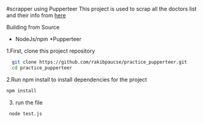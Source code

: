#scrapper using Pupperteer
This project is used to scrap all the doctors list and their info from [here](https://www.psychologytoday.com/)



Building from Source

* NodeJs/npm
*Pupperteer

1.First, clone this project repository

```bash
  git clone https://github.com/rakibpaucse/practice_pupperteer.git
  cd practice_pupperteer
```

2.Run npm install to install dependencies for the project

```bash
npm install
```

3. run the file 

```bash
 node test.js
```
